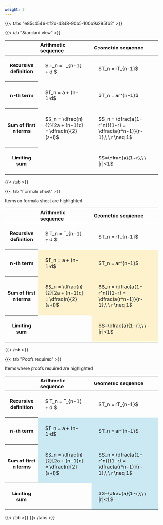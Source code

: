 ```yaml
---
weight: 2
---
```


{{< tabs "e85c4546-bf2d-4348-90b5-100b9a295fb2" >}}

{{< tab "Standard view" >}}

<style type="text/css">
#T_6d8c6 th.col_heading {
  text-align: left;
  font-size: 1em;
}
#T_6d8c6 td {
  text-align: left;
  font-size: 1em;
  padding: 1.5em;
}
</style>
<table id="T_6d8c6">
  <thead>
    <tr>
      <th class="blank level0" >&nbsp;</th>
      <th id="T_6d8c6_level0_col0" class="col_heading level0 col0" >Arithmetic sequence</th>
      <th id="T_6d8c6_level0_col1" class="col_heading level0 col1" >Geometric sequence</th>
    </tr>
  </thead>
  <tbody>
    <tr>
      <th id="T_6d8c6_level0_row0" class="row_heading level0 row0" >Recursive definition</th>
      <td id="T_6d8c6_row0_col0" class="data row0 col0" >$ T_n = T_{n-1} + d $</td>
      <td id="T_6d8c6_row0_col1" class="data row0 col1" >$T_n = rT_{n-1}$</td>
    </tr>
    <tr>
      <th id="T_6d8c6_level0_row1" class="row_heading level0 row1" >n-th term</th>
      <td id="T_6d8c6_row1_col0" class="data row1 col0" >$T_n = a + (n-1)d$</td>
      <td id="T_6d8c6_row1_col1" class="data row1 col1" >$T_n = ar^{n-1}$</td>
    </tr>
    <tr>
      <th id="T_6d8c6_level0_row2" class="row_heading level0 row2" >Sum of first n terms</th>
      <td id="T_6d8c6_row2_col0" class="data row2 col0" >$S_n = \dfrac{n}{2}[2a + (n-1)d] = \dfrac{n}{2}(a+l)$</td>
      <td id="T_6d8c6_row2_col1" class="data row2 col1" >$S_n = \dfrac{a(1-r^n)}{1-r} = \dfrac{a(r^n-1)}{r-1},\ \  r \neq 1$</td>
    </tr>
    <tr>
      <th id="T_6d8c6_level0_row3" class="row_heading level0 row3" >Limiting sum</th>
      <td id="T_6d8c6_row3_col0" class="data row3 col0" ></td>
      <td id="T_6d8c6_row3_col1" class="data row3 col1" >$S=\dfrac{a}{1-r},\ \ |r|<1$</td>
    </tr>
  </tbody>
</table>
{{< /tab >}}

{{< tab "Formula sheet" >}}

Items on formula sheet are highlighted 
<br>
<style type="text/css">
#T_f54bc th.col_heading {
  text-align: left;
  font-size: 1em;
}
#T_f54bc td {
  text-align: left;
  font-size: 1em;
  padding: 1.5em;
}
#T_f54bc_row0_col0, #T_f54bc_row0_col1, #T_f54bc_row3_col0 {
  background-color: rgba(0,0,0,0);
}
#T_f54bc_row1_col0, #T_f54bc_row1_col1, #T_f54bc_row2_col0, #T_f54bc_row2_col1, #T_f54bc_row3_col1 {
  background-color: rgba(255,194,10, 0.2);
}
</style>
<table id="T_f54bc">
  <thead>
    <tr>
      <th class="blank level0" >&nbsp;</th>
      <th id="T_f54bc_level0_col0" class="col_heading level0 col0" >Arithmetic sequence</th>
      <th id="T_f54bc_level0_col1" class="col_heading level0 col1" >Geometric sequence</th>
    </tr>
  </thead>
  <tbody>
    <tr>
      <th id="T_f54bc_level0_row0" class="row_heading level0 row0" >Recursive definition</th>
      <td id="T_f54bc_row0_col0" class="data row0 col0" >$ T_n = T_{n-1} + d $</td>
      <td id="T_f54bc_row0_col1" class="data row0 col1" >$T_n = rT_{n-1}$</td>
    </tr>
    <tr>
      <th id="T_f54bc_level0_row1" class="row_heading level0 row1" >n-th term</th>
      <td id="T_f54bc_row1_col0" class="data row1 col0" >$T_n = a + (n-1)d$</td>
      <td id="T_f54bc_row1_col1" class="data row1 col1" >$T_n = ar^{n-1}$</td>
    </tr>
    <tr>
      <th id="T_f54bc_level0_row2" class="row_heading level0 row2" >Sum of first n terms</th>
      <td id="T_f54bc_row2_col0" class="data row2 col0" >$S_n = \dfrac{n}{2}[2a + (n-1)d] = \dfrac{n}{2}(a+l)$</td>
      <td id="T_f54bc_row2_col1" class="data row2 col1" >$S_n = \dfrac{a(1-r^n)}{1-r} = \dfrac{a(r^n-1)}{r-1},\ \  r \neq 1$</td>
    </tr>
    <tr>
      <th id="T_f54bc_level0_row3" class="row_heading level0 row3" >Limiting sum</th>
      <td id="T_f54bc_row3_col0" class="data row3 col0" ></td>
      <td id="T_f54bc_row3_col1" class="data row3 col1" >$S=\dfrac{a}{1-r},\ \ |r|<1$</td>
    </tr>
  </tbody>
</table>
{{< /tab >}}

{{< tab "Poofs required" >}}

Items where proofs required are highlighted 
<br>
<style type="text/css">
#T_b2a7e th.col_heading {
  text-align: left;
  font-size: 1em;
}
#T_b2a7e td {
  text-align: left;
  font-size: 1em;
  padding: 1.5em;
}
#T_b2a7e_row0_col0, #T_b2a7e_row0_col1, #T_b2a7e_row3_col0 {
  background-color: rgba(0,0,0,0);
}
#T_b2a7e_row1_col0, #T_b2a7e_row1_col1, #T_b2a7e_row2_col0, #T_b2a7e_row2_col1, #T_b2a7e_row3_col1 {
  background-color: rgba(0,150,200, 0.2);
}
</style>
<table id="T_b2a7e">
  <thead>
    <tr>
      <th class="blank level0" >&nbsp;</th>
      <th id="T_b2a7e_level0_col0" class="col_heading level0 col0" >Arithmetic sequence</th>
      <th id="T_b2a7e_level0_col1" class="col_heading level0 col1" >Geometric sequence</th>
    </tr>
  </thead>
  <tbody>
    <tr>
      <th id="T_b2a7e_level0_row0" class="row_heading level0 row0" >Recursive definition</th>
      <td id="T_b2a7e_row0_col0" class="data row0 col0" >$ T_n = T_{n-1} + d $</td>
      <td id="T_b2a7e_row0_col1" class="data row0 col1" >$T_n = rT_{n-1}$</td>
    </tr>
    <tr>
      <th id="T_b2a7e_level0_row1" class="row_heading level0 row1" >n-th term</th>
      <td id="T_b2a7e_row1_col0" class="data row1 col0" >$T_n = a + (n-1)d$</td>
      <td id="T_b2a7e_row1_col1" class="data row1 col1" >$T_n = ar^{n-1}$</td>
    </tr>
    <tr>
      <th id="T_b2a7e_level0_row2" class="row_heading level0 row2" >Sum of first n terms</th>
      <td id="T_b2a7e_row2_col0" class="data row2 col0" >$S_n = \dfrac{n}{2}[2a + (n-1)d] = \dfrac{n}{2}(a+l)$</td>
      <td id="T_b2a7e_row2_col1" class="data row2 col1" >$S_n = \dfrac{a(1-r^n)}{1-r} = \dfrac{a(r^n-1)}{r-1},\ \  r \neq 1$</td>
    </tr>
    <tr>
      <th id="T_b2a7e_level0_row3" class="row_heading level0 row3" >Limiting sum</th>
      <td id="T_b2a7e_row3_col0" class="data row3 col0" ></td>
      <td id="T_b2a7e_row3_col1" class="data row3 col1" >$S=\dfrac{a}{1-r},\ \ |r|<1$</td>
    </tr>
  </tbody>
</table>
{{< /tab >}}
{{< /tabs >}}